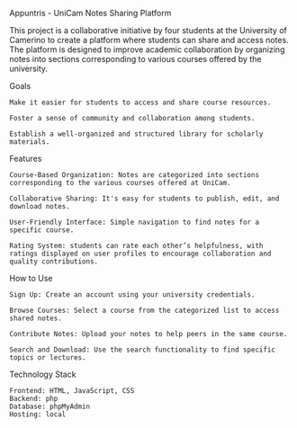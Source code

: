 Appuntris - UniCam Notes Sharing Platform

This project is a collaborative initiative by four students at the University of Camerino to create a platform where students can share and access notes. The platform is designed to improve academic collaboration by organizing notes into sections corresponding to various courses offered by the university.

Goals

    Make it easier for students to access and share course resources.
    
    Foster a sense of community and collaboration among students.
    
    Establish a well-organized and structured library for scholarly materials.

Features

    Course-Based Organization: Notes are categorized into sections corresponding to the various courses offered at UniCam.
    
    Collaborative Sharing: It's easy for students to publish, edit, and download notes.
    
    User-Friendly Interface: Simple navigation to find notes for a specific course.

    Rating System: students can rate each other’s helpfulness, with ratings displayed on user profiles to encourage collaboration and quality contributions.

How to Use

    Sign Up: Create an account using your university credentials.
    
    Browse Courses: Select a course from the categorized list to access shared notes.
    
    Contribute Notes: Upload your notes to help peers in the same course.
    
    Search and Download: Use the search functionality to find specific topics or lectures.


Technology Stack

    Frontend: HTML, JavaScript, CSS
    Backend: php
    Database: phpMyAdmin
    Hosting: local
